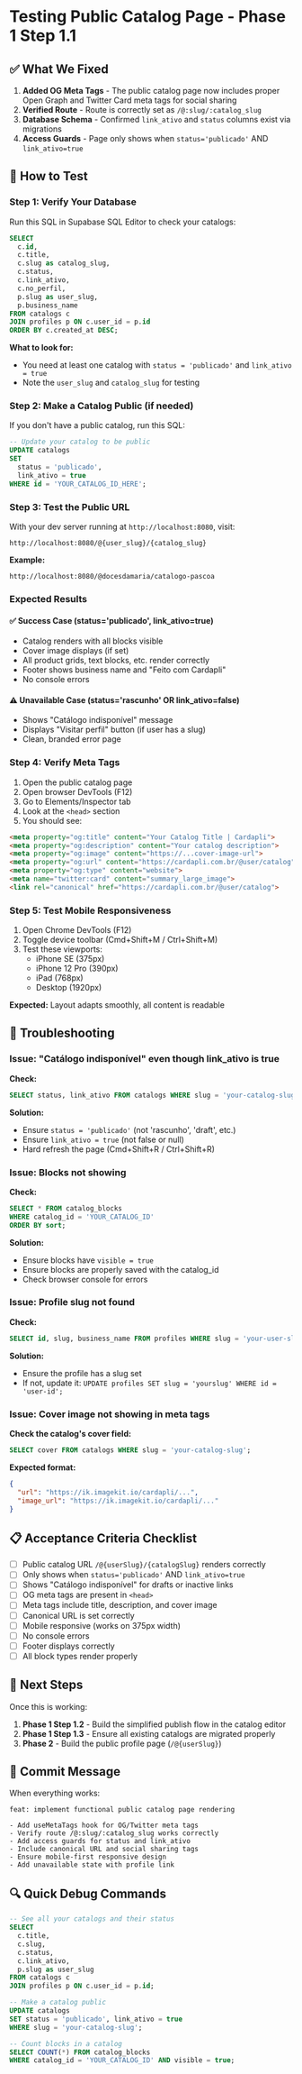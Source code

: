 # Testing Public Catalog Page - Phase 1 Step 1.1

## ✅ What We Fixed

1. **Added OG Meta Tags** - The public catalog page now includes proper Open Graph and Twitter Card meta tags for social sharing
2. **Verified Route** - Route is correctly set as `/@:slug/:catalog_slug` 
3. **Database Schema** - Confirmed `link_ativo` and `status` columns exist via migrations
4. **Access Guards** - Page only shows when `status='publicado'` AND `link_ativo=true`

## 🧪 How to Test

### Step 1: Verify Your Database

Run this SQL in Supabase SQL Editor to check your catalogs:

```sql
SELECT 
  c.id,
  c.title,
  c.slug as catalog_slug,
  c.status,
  c.link_ativo,
  c.no_perfil,
  p.slug as user_slug,
  p.business_name
FROM catalogs c
JOIN profiles p ON c.user_id = p.id
ORDER BY c.created_at DESC;
```

**What to look for:**
- You need at least one catalog with `status = 'publicado'` and `link_ativo = true`
- Note the `user_slug` and `catalog_slug` for testing

### Step 2: Make a Catalog Public (if needed)

If you don't have a public catalog, run this SQL:

```sql
-- Update your catalog to be public
UPDATE catalogs 
SET 
  status = 'publicado',
  link_ativo = true
WHERE id = 'YOUR_CATALOG_ID_HERE';
```

### Step 3: Test the Public URL

With your dev server running at `http://localhost:8080`, visit:

```
http://localhost:8080/@{user_slug}/{catalog_slug}
```

**Example:**
```
http://localhost:8080/@docesdamaria/catalogo-pascoa
```

### Expected Results

#### ✅ Success Case (status='publicado', link_ativo=true)
- Catalog renders with all blocks visible
- Cover image displays (if set)
- All product grids, text blocks, etc. render correctly
- Footer shows business name and "Feito com Cardapli"
- No console errors

#### ⚠️ Unavailable Case (status='rascunho' OR link_ativo=false)
- Shows "Catálogo indisponível" message
- Displays "Visitar perfil" button (if user has a slug)
- Clean, branded error page

### Step 4: Verify Meta Tags

1. Open the public catalog page
2. Open browser DevTools (F12)
3. Go to Elements/Inspector tab
4. Look at the `<head>` section
5. You should see:

```html
<meta property="og:title" content="Your Catalog Title | Cardapli">
<meta property="og:description" content="Your catalog description">
<meta property="og:image" content="https://...cover-image-url">
<meta property="og:url" content="https://cardapli.com.br/@user/catalog">
<meta property="og:type" content="website">
<meta name="twitter:card" content="summary_large_image">
<link rel="canonical" href="https://cardapli.com.br/@user/catalog">
```

### Step 5: Test Mobile Responsiveness

1. Open Chrome DevTools (F12)
2. Toggle device toolbar (Cmd+Shift+M / Ctrl+Shift+M)
3. Test these viewports:
   - iPhone SE (375px)
   - iPhone 12 Pro (390px)
   - iPad (768px)
   - Desktop (1920px)

**Expected:** Layout adapts smoothly, all content is readable

## 🐛 Troubleshooting

### Issue: "Catálogo indisponível" even though link_ativo is true

**Check:**
```sql
SELECT status, link_ativo FROM catalogs WHERE slug = 'your-catalog-slug';
```

**Solution:**
- Ensure `status = 'publicado'` (not 'rascunho', 'draft', etc.)
- Ensure `link_ativo = true` (not false or null)
- Hard refresh the page (Cmd+Shift+R / Ctrl+Shift+R)

### Issue: Blocks not showing

**Check:**
```sql
SELECT * FROM catalog_blocks 
WHERE catalog_id = 'YOUR_CATALOG_ID' 
ORDER BY sort;
```

**Solution:**
- Ensure blocks have `visible = true`
- Ensure blocks are properly saved with the catalog_id
- Check browser console for errors

### Issue: Profile slug not found

**Check:**
```sql
SELECT id, slug, business_name FROM profiles WHERE slug = 'your-user-slug';
```

**Solution:**
- Ensure the profile has a slug set
- If not, update it: `UPDATE profiles SET slug = 'yourslug' WHERE id = 'user-id';`

### Issue: Cover image not showing in meta tags

**Check the catalog's cover field:**
```sql
SELECT cover FROM catalogs WHERE slug = 'your-catalog-slug';
```

**Expected format:**
```json
{
  "url": "https://ik.imagekit.io/cardapli/...",
  "image_url": "https://ik.imagekit.io/cardapli/..."
}
```

## 📋 Acceptance Criteria Checklist

- [ ] Public catalog URL `/@{userSlug}/{catalogSlug}` renders correctly
- [ ] Only shows when `status='publicado'` AND `link_ativo=true`
- [ ] Shows "Catálogo indisponível" for drafts or inactive links
- [ ] OG meta tags are present in `<head>`
- [ ] Meta tags include title, description, and cover image
- [ ] Canonical URL is set correctly
- [ ] Mobile responsive (works on 375px width)
- [ ] No console errors
- [ ] Footer displays correctly
- [ ] All block types render properly

## 🎯 Next Steps

Once this is working:
1. **Phase 1 Step 1.2** - Build the simplified publish flow in the catalog editor
2. **Phase 1 Step 1.3** - Ensure all existing catalogs are migrated properly
3. **Phase 2** - Build the public profile page (`/@{userSlug}`)

## 📝 Commit Message

When everything works:
```
feat: implement functional public catalog page rendering

- Add useMetaTags hook for OG/Twitter meta tags
- Verify route /@:slug/:catalog_slug works correctly
- Add access guards for status and link_ativo
- Include canonical URL and social sharing tags
- Ensure mobile-first responsive design
- Add unavailable state with profile link
```

## 🔍 Quick Debug Commands

```sql
-- See all your catalogs and their status
SELECT 
  c.title,
  c.slug,
  c.status,
  c.link_ativo,
  p.slug as user_slug
FROM catalogs c
JOIN profiles p ON c.user_id = p.id;

-- Make a catalog public
UPDATE catalogs 
SET status = 'publicado', link_ativo = true
WHERE slug = 'your-catalog-slug';

-- Count blocks in a catalog
SELECT COUNT(*) FROM catalog_blocks 
WHERE catalog_id = 'YOUR_CATALOG_ID' AND visible = true;
```
